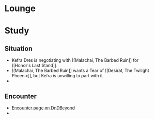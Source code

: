 
# Lounge

# Study

## Situation

* Kefra Dres is negotiating with [[Malachai, The Barbed Ruin]] for [[Honor's Last Stand]].
* [[Malachai, The Barbed Ruin]] wants a Tear of [[Desirat, The Twilight Phoenix]], but Kefra is unwilling to part with it
* 

## Encounter

* [Encounter page on DnDBeyond](https://www.dndbeyond.com/encounters/afd3ef71-ab30-4277-98a2-4562eba3fa25)
* 